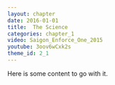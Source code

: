 ```yaml
---
layout: chapter
date: 2016-01-01
title:  The Science
categories: chapter_1
video: Saigon_Enforce_One_2015
youtube: 3oov6wCxk2s
theme_id: 2_1
---
```


Here is some content to go with it.
